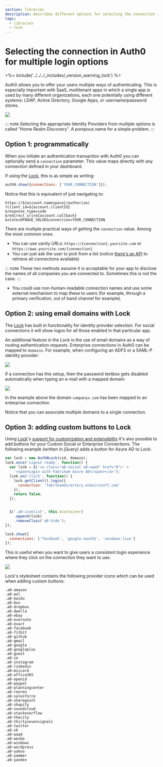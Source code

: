 ```yaml
---
section: libraries
description: Describes different options for selecting the connection in Auth0 when there are multiple login options for Lock v9.
tags:
  - libraries
  - lock
---
```

# Selecting the connection in Auth0 for multiple login options

<%= include('../../../_includes/_version_warning_lock') %>

Auth0 allows you to offer your users multiple ways of authenticating. This is especially important with SaaS, multitenant apps in which a single app is used by many different organizations, each one potentially using different systems: LDAP, Active Directory, Google Apps, or username/password stores.

![](/media/articles/hrd/sd4h-6wlwOsQA1PCQKLAmtQ.png)

::: note
Selecting the appropriate Identity Providers from multiple options is called "Home Realm Discovery". A pompous name for a simple problem.
:::

## Option 1: programmatically

When you initiate an authentication transaction with Auth0 you can optionally send a `connection` parameter. This value maps directly with any connection defined in your dashboard.

If using the [Lock](/lock), this is as simple as writing:

```js
auth0.show({connections: ['YOUR_CONNECTION']});
```

Notice that this is equivalent of just navigating to:

```text
https://${account.namespace}/authorize/
?client_id=${account.clientId}
&response_type=code
&redirect_uri=${account.callback}
&state=OPAQUE_VALUE&connection=YOUR_CONNECTION
```

There are multiple practical ways of getting the `connection` value. Among the most common ones:

* You can use vanity URLs: `https://{connection}.yoursite.com` or `https://www.yoursite.com/{connection}`
* You can just ask the user to pick from a list (notice [there's an API](/api/v1#!#get--api-connections) to retrieve all connections available)

::: note
These two methods assume it is acceptable for your app to disclose the names of all companies you are connected to. Sometimes this is not the case.
:::

* You could use non-human-readable connection names and use some external mechanism to map these to users (for example, through a primary verification, out of band channel for example).

## Option 2: using email domains with Lock

The [Lock](/libraries/lock) has built in functionality for identity provider selection. For social connections it will show logos for all those enabled in that particular app.

An additional feature in the Lock is the use of email domains as a way of routing authentication requests. Enterprise connections in Auth0 can be mapped to `domains`. For example, when configuring an ADFS or a SAML-P identity provider:

![](/media/articles/hrd/k_LcfC8PHp.png)

If a connection has this setup, then the password textbox gets disabled automatically when typing an e-mail with a mapped domain:

![](/media/articles/hrd/R7mvAZpSnf.png)

In the example above the domain `companyx.com` has been mapped to an enterprise connection.

Notice that you can associate multiple domains to a single connection.

## Option 3: adding custom buttons to Lock

Using [Lock](/libraries/lock)'s [support for customization and extensibility](/libraries/lock/customization) it's also possible to add buttons for your Custom Social or Enterprise Connections. The following example (written in jQuery) adds a button for Azure AD to Lock:

```js
var lock = new Auth0Lock(cid, domain);
lock.once('signin ready', function() {
  var link = $('<a class="a0-zocial a0-waad" href="#">' +
    '<span>Login with Fabrikam Azure AD</span></a>');
  link.on('click', function() {
    lock.getClient().login({
      connection: 'fabrikamdirectory.onmicrosoft.com'
    });
    return false;
  });


  $('.a0-iconlist', this.$container)
    .append(link)
    .removeClass('a0-hide');
});

lock.show({
  connections: ['facebook', 'google-oauth2', 'windows-live']
});
```

This is useful when you want to give users a consistent login experience where they click on the connection they want to use.

![](/media/articles/hrd/hrd-custom-buttons-lock.png)

Lock's stylesheet contains the following provider icons which can be used when adding custom buttons:

```text
.a0-amazon
.a0-aol
.a0-baidu
.a0-box
.a0-dropbox
.a0-dwolla
.a0-ebay
.a0-evernote
.a0-exact
.a0-facebook
.a0-fitbit
.a0-github
.a0-gmail
.a0-google
.a0-googleplus
.a0-guest
.a0-ie
.a0-instagram
.a0-linkedin
.a0-miicard
.a0-office365
.a0-openid
.a0-paypal
.a0-planningcenter
.a0-renren
.a0-salesforce
.a0-sharepoint
.a0-shopify
.a0-soundcloud
.a0-stackoverflow
.a0-thecity
.a0-thirtysevensignals
.a0-twitter
.a0-vk
.a0-waad
.a0-weibo
.a0-windows
.a0-wordpress
.a0-yahoo
.a0-yammer
.a0-yandex
```
